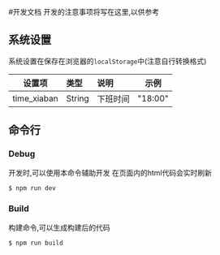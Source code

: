 #开发文档
开发的注意事项将写在这里,以供参考

## 系统设置
系统设置在保存在浏览器的`localStorage`中(注意自行转换格式)

|设置项|类型|说明|示例|
|:-------------:|:-------------|:--------------|:------------:|
|time_xiaban|String|下班时间|"18:00"|

## 命令行
### Debug
开发时,可以使用本命令辅助开发
在页面内的html代码会实时刷新
``` bash
$ npm run dev
```

### Build
构建命令,可以生成构建后的代码
``` bash
$ npm run build
```